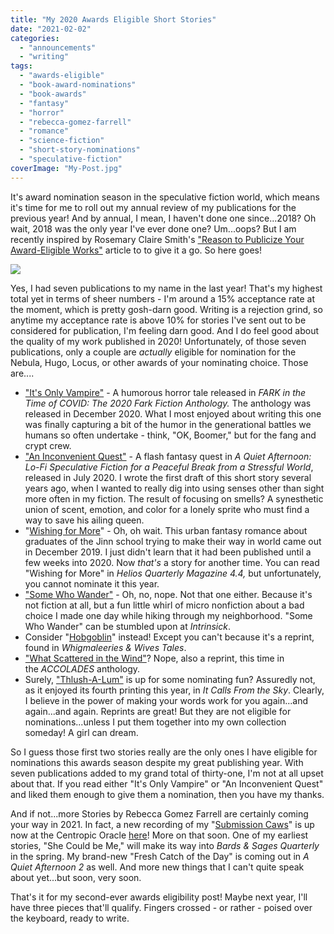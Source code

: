 ```yaml
---
title: "My 2020 Awards Eligible Short Stories"
date: "2021-02-02"
categories:
  - "announcements"
  - "writing"
tags:
  - "awards-eligible"
  - "book-award-nominations"
  - "book-awards"
  - "fantasy"
  - "horror"
  - "rebecca-gomez-farrell"
  - "romance"
  - "science-fiction"
  - "short-story-nominations"
  - "speculative-fiction"
coverImage: "My-Post.jpg"
---
```


It's award nomination season in the speculative fiction world, which means it's time for me to roll out my annual review of my publications for the previous year! And by annual, I mean, I haven't done one since...2018? Oh wait, 2018 was the only year I've ever done one? Um...oops? But I am recently inspired by Rosemary Claire Smith's ["Reason to Publicize Your Award-Eligible Works"](https://www.sfwa.org/2021/01/12/reasons-to-publicize-your-award-eligible-works/) article to to give it a go. So here goes!

![](https://d2ypg8o05lff0b.cloudfront.net/wp-content/uploads/sites/3/2021/02/02065500/My-Post.jpg)

Yes, I had seven publications to my name in the last year! That's my highest total yet in terms of sheer numbers - I'm around a 15% acceptance rate at the moment, which is pretty gosh-darn good. Writing is a rejection grind, so anytime my acceptance rate is above 10% for stories I've sent out to be considered for publication, I'm feeling darn good. And I do feel good about the quality of my work published in 2020! Unfortunately, of those seven publications, only a couple are _actually_ eligible for nomination for the Nebula, Hugo, Locus, or other awards of your nominating choice. Those are....

- ["It's Only Vampire"](https://rebeccagomezfarrell.com/fiction/its-only-vampire/) - A humorous horror tale released in _FARK in the Time of COVID: The 2020 Fark Fiction Anthology._ The anthology was released in December 2020. What I most enjoyed about writing this one was finally capturing a bit of the humor in the generational battles we humans so often undertake - think, "OK, Boomer," but for the fang and crypt crew.
- ["An Inconvenient Quest"](https://rebeccagomezfarrell.com/fiction/an-inconvenient-quest/) - A flash fantasy quest in _A Quiet Afternoon: Lo-Fi Speculative Fiction for a Peaceful Break from a Stressful World_, released in July 2020. I wrote the first draft of this short story several years ago, when I wanted to really dig into using senses other than sight more often in my fiction. The result of focusing on smells? A synesthetic union of scent, emotion, and color for a lonely sprite who must find a way to save his ailing queen.
- "[Wishing for More](https://rebeccagomezfarrell.com/fiction/wishing-for-more/)" - Oh, oh wait. This urban fantasy romance about graduates of the Jinn school trying to make their way in world came out in December 2019. I just didn't learn that it had been published until a few weeks into 2020. Now _that's_ a story for another time. You can read "Wishing for More" in _Helios Quarterly Magazine 4.4,_ but unfortunately, you cannot nominate it this year.
- ["Some Who Wander"](https://rebeccagomezfarrell.com/fiction/some-who-wander/) - Oh, no, nope. Not that one either. Because it's not fiction at all, but a fun little whirl of micro nonfiction about a bad choice I made one day while hiking through my neighborhood. "Some Who Wander" can be stumbled upon at _Intrinsick_.
- Consider "[Hobgoblin](https://rebeccagomezfarrell.com/fiction/hobgoblin/)" instead! Except you can't because it's a reprint, found in _Whigmaleeries & Wives Tales_.
- ["What Scattered in the Wind"](https://rebeccagomezfarrell.com/fiction/what-scattered-in-the-wind/)? Nope, also a reprint, this time in the _ACCOLADES_ anthology.
- Surely, ["Thlush-A-Lum"](https://rebeccagomezfarrell.com/fiction/thlush-a-lum/) is up for some nominating fun? Assuredly not, as it enjoyed its fourth printing this year, in _It Calls From the Sky_. Clearly, I believe in the power of making your words work for you again...and again...and again. Reprints are great! But they are not eligible for nominations...unless I put them together into my own collection someday! A girl can dream.

So I guess those first two stories really are the only ones I have eligible for nominations this awards season despite my great publishing year. With seven publications added to my grand total of thirty-one, I'm not at all upset about that. If you read either "It's Only Vampire" or "An Inconvenient Quest" and liked them enough to give them a nomination, then you have my thanks.

And if not...more Stories by Rebecca Gomez Farrell are certainly coming your way in 2021. In fact, a new recording of my "[Submission Caws](https://rebeccagomezfarrell.com/fiction/submission-caws/)" is up now at the Centropic Oracle [here](http://www.centropicoracle.com/library/F0112_SubmissionCaws.php)! More on that soon. One of my earliest stories, "She Could be Me," will make its way into _Bards & Sages Quarterly_ in the spring. My brand-new "Fresh Catch of the Day" is coming out in _A Quiet Afternoon 2_ as well. And more new things that I can't quite speak about yet...but soon, very soon.

That's it for my second-ever awards eligibility post! Maybe next year, I'll have three pieces that'll qualify. Fingers crossed - or rather - poised over the keyboard, ready to write.

